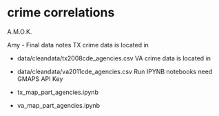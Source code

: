 # crime correlations
A.M.O.K.

Amy - Final data notes
TX crime data is located in 
 - data/cleandata/tx2008cde_agencies.csv
VA crime data is located in 
 - data/cleandata/va2011cde_agencies.csv
Run IPYNB notebooks need GMAPS API Key

 - tx_map_part_agencies.ipynb
 - va_map_part_agencies.ipynb

